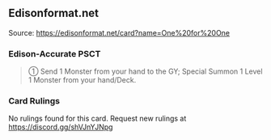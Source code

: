 
## Edisonformat.net

Source: https://edisonformat.net/card?name=One%20for%20One

### Edison-Accurate PSCT

> ① Send 1 Monster from your hand to the GY; Special Summon 1 Level 1 Monster from your hand/Deck.

### Card Rulings

No rulings found for this card. Request new rulings at https://discord.gg/shVJnYJNpg
            